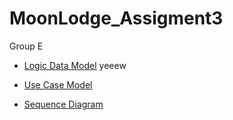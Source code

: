 # MoonLodge_Assigment3  
Group E  

- [Logic Data Model](https://github.com/LargeSystemsDevelopment2020/MoonLodge/blob/master/diagrams/LogicDataModel.md) yeeew

- [Use Case Model](https://github.com/LargeSystemsDevelopment2020/MoonLodge/blob/master/diagrams/UseCase.md)

- [Sequence Diagram](https://github.com/LargeSystemsDevelopment2020/MoonLodge/blob/master/diagrams/SequenceDiagram.md)  

